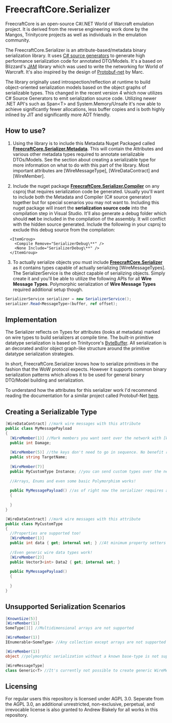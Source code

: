 # FreecraftCore.Serializer

FreecraftCore is an open-source C#/.NET World of Warcraft emulation project. It is derived from the reverse engineering work done by the Mangos, Trinitycore projects as well as individuals in the emulation community.

The FreecraftCore.Serializer is an attribute-based/metadata binary serialization library. It uses [C# source generators](https://devblogs.microsoft.com/dotnet/introducing-c-source-generators/) to generate high performance serialization code for annotated DTO/Models. It's a based on Blizzard's [JAM](https://www.youtube.com/watch?v=hCsEHYwjqVE) library which was used to write the networking for World of Warcraft. It's also inspired by the design of [Protobuf-net](https://github.com/mgravell/protobuf-net) by Marc.

The library originally used introspection/reflection at runtime to build object-oriented serialization models based on the object graphs of serializable types. This changed in the recent version 4 which now utilizes C# Source Generators to emit serialization source code. Utilizing newer .NET API's such as Span\<T\> and System.Memory/Unsafe it's now able to achieve significantly fewer allocations, less buffer copies and is both highly inlined by JIT and significantly more AOT friendly.

## How to use?

1. Using the library is to include this Metadata Nuget Packaged called **[FreecraftCore.Serializer.Metadata](https://www.nuget.org/packages/FreecraftCore.Serializer.Metadata)**. This will contain the Attributes and various other metadata types required to annotate serializable DTOs/Models. See the section about creating a serializable type for more information on what to do with this part of the library. Most important attributes are \[WireMessageType\], \[WireDataContract\] and \[WireMember\].

2. Include the nuget package **[FreecraftCore.Serializer.Compiler](https://www.nuget.org/packages/FreecraftCore.Serializer.Compiler)** on any csproj that requires serialization code be generated. Usually you'll want to include both the Metadata and Compiler (C# source generator) together but for special scenarios you may not want to. Including this nuget package will insert the **serialization source code** into the compilation step in Visual Studio. It'll also generate a debug folder which should **not** be included in the compilation of the assembly. It will conflict with the hidden source generated. Include the following in your csproj to exclude this debug source from the compilation:

```
  <ItemGroup>
    <Compile Remove="SerializerDebug\**" />
    <None Include="SerializerDebug\**" />
  </ItemGroup>
```

3. To actually serialize objects you must include **[FreecraftCore.Serializer](https://www.nuget.org/packages/FreecraftCore.Serializer)** as it contains types capable of actually serializing \[WireMessageTypes\]. The SerializerService is the object capable of serializing objects. Simply create it and you'll be able to utilize the following APIs for all **Wire Message Types**. Polymorphic serialization of **Wire Message Types** required additional setup though.

```C#
SerializerService serializer = new SerializerService();
serializer.Read<MessageType>(buffer, ref offset);
```

## Implementation

The Serializer reflects on Types for attributes (looks at metadata) marked on wire types to build serializers at compile time. The built-in primitive datatype serialization is based on Trinitycore's [ByteBuffer](https://github.com/TrinityCore/TrinityCore/blob/3.3.5/src/server/shared/Packets/ByteBuffer.h). All serialization is an decorated and/or object graph-like structure around the primitive datatype serialization strategies. 

In short, FreecraftCore.Serializer knows how to serialize primitives in the fashion that the WoW protocol expects. However it supports common binary serialization patterns which allows it to be used for general binary DTO/Model building and serialization.

To understand how the attributes for this serializer work I'd recommend reading the documentation for a similar project called Protobuf-Net [here](https://www.codeproject.com/articles/642677/protobuf-net-the-unofficial-manual).

## Creating a Serializable Type

```C#
[WireDataContract] //mark wire messages with this attribute
public class MyMessagePayload
{
  [WireMember(1)] //Mark members you want sent over the network with [WireMember] attributes. A unique per class int key is required.
  public int Damage;
 
  [WireMember(5)] //the keys don't need to go in sequence. No benefit really.
  public string TargetName;
  
  [WireMember(7)]
  public MyCustomType Instance; //you can send custom types over the network too.
  
  //Arrays, Enums and even some basic Polymorphism works!
  
  public MyMessagePayload() //as of right now the serializer requires a public parameterless ctor. This will be changed in the future
  {
  
  }
}

[WireDataContract] //mark wire messages with this attribute
public class MyCustomType 
{
  //Properties are supported too!
  [WireMember(1)]
  public int data { get; internal set; } //At minimum property setters must be at least internal.
  
  //Even generic wire data types work!
  [WireMember(2)]
  public Vector3<int> Data2 { get; internal set; }
  
  public MyMessagePayload()
  {
  
  }
}
```

## Unsupported Serialization Scenarios

```C#
[KnownSize(5)]
[WireMember(1)]
SomeType[][] //Multidimensional arrays are not supported
```

```C#
[WireMember(1)]
IEnumerable<SomeType> //Any collection except arrays are not supported
```

```C#
[WireMember(1)]
object //polymorphic serialization without a known base-type is not supported
```

```C#
[WireMessageType]
class Generic<T> //It's currently not possible to create generic WireMessageTypes (top level types)
```

## Licensing

For regular users this repository is licensed under AGPL 3.0. Seperate from the AGPL 3.0, an additional unrestricted, non-exclusive, perpetual, and irrevocable license is also granted to Andrew Blakely for all works in this repository.
